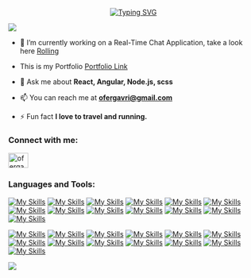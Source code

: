 <p align="center">
<a align="center" href="https://git.io/typing-svg"><img src="https://readme-typing-svg.demolab.com?font=Fira+Code&pause=1000&width=435&lines=Ofer+Gavriel+Full+Stack+Developer" alt="Typing SVG" /></a>
       
![](https://komarev.com/ghpvc/?username=ofergavrilov&color=green)
</p>

- 🔭 I’m currently working on a Real-Time Chat Application, take a look here <a href="https://www.rolling-chat.com" target="_blank">Rolling</a>

- This is my Portfolio <a href="https://ofergavriel.vercel.app" target="_blank">Portfolio Link</a>

- 💬 Ask me about **React, Angular, Node.js, scss**

- 📫 You can reach me at **ofergavri@gmail.com**

- ⚡ Fun fact **I love to travel and running.**

<h3 align="left">Connect with me:</h3>
<p align="left">
<a href="https://linkedin.com/in/ofergavriel" target="blank"><img align="center" src="https://raw.githubusercontent.com/rahuldkjain/github-profile-readme-generator/master/src/images/icons/Social/linked-in-alt.svg" alt="ofergavriel" height="30" width="40" /></a>
</p>

<h3 align="left">Languages and Tools:</h3>

[![My Skills](https://skillicons.dev/icons?i=js&theme=light)](https://www.javascript.com/)
[![My Skills](https://skillicons.dev/icons?i=ts&theme=light)](https://www.typescript.com/)
[![My Skills](https://skillicons.dev/icons?i=cs&theme=light)](https://www.typescript.com/)
[![My Skills](https://skillicons.dev/icons?i=html&theme=light)](https://www.html.com/)
[![My Skills](https://skillicons.dev/icons?i=css&theme=light)](https://www.css.com/)
[![My Skills](https://skillicons.dev/icons?i=sass&theme=light)](https://sass-lang.com/)
[![My Skills](https://skillicons.dev/icons?i=tailwind)](https://tailwind-css.com/)
[![My Skills](https://skillicons.dev/icons?i=react&theme=dark)](https://www.reactjs.org/)
[![My Skills](https://skillicons.dev/icons?i=angular&theme=dark)](https://www.angular.org/)
[![My Skills](https://skillicons.dev/icons?i=next&theme=dark)](https://www.nextjs.org/)
[![My Skills](https://skillicons.dev/icons?i=redux&theme=light)](https://www.redux.org/)
[![My Skills](https://skillicons.dev/icons?i=rxjs&theme=dark)](https://www.rxjs.org/)
[![My Skills](https://skillicons.dev/icons?i=graphql&theme=dark)](https://graphql.org/)

[![My Skills](https://skillicons.dev/icons?i=nodejs&theme=dark)](https://www.nodejs.org/)
[![My Skills](https://skillicons.dev/icons?i=express&theme=dark)](https://www.express.org/)
[![My Skills](https://skillicons.dev/icons?i=nestjs&theme=dark)](https://www.nestjs.org/)
[![My Skills](https://skillicons.dev/icons?i=net&theme=dark)](https://dotnet.microsoft.com)
[![My Skills](https://skillicons.dev/icons?i=mongodb&theme=light)](https://www.mongodb.com/)
[![My Skills](https://skillicons.dev/icons?i=mysql&theme=dark)](https://www.mysql.com/)
[![My Skills](https://skillicons.dev/icons?i=postgresql&theme=dark)](https://www.postgresql.com/)
[![My Skills](https://skillicons.dev/icons?i=cassandra&theme=light)](https://cassandra.apache.org/_/index.html)
[![My Skills](https://skillicons.dev/icons?i=aws&theme=dark)](https://aws.amazon.com/)
[![My Skills](https://skillicons.dev/icons?i=azure&theme=dark)](https://aws.amazon.com/)
[![My Skills](https://skillicons.dev/icons?i=rabbitmq&theme=dark)](https://www.rabbitmq.com/)
[![My Skills](https://skillicons.dev/icons?i=docker&theme=light)](https://hub.docker.com/)
[![My Skills](https://skillicons.dev/icons?i=linux&theme=dark)](https://www.linux.org/)

<a href="https://github.com/anuraghazra/github-readme-stats"><img src="https://github-readme-stats.vercel.app/api/top-langs/?username=ofergavrilov&theme=github_dark&layout=compact&hide_border=true" /></a> 
